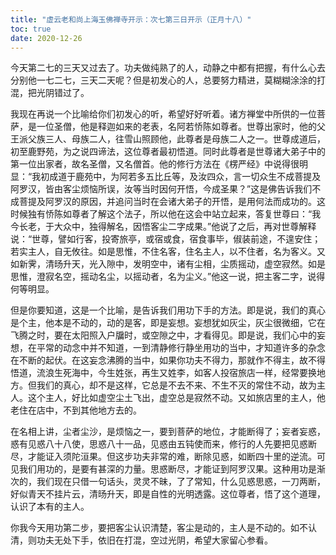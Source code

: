 ```yaml
---
title: "虚云老和尚上海玉佛禅寺开示：次七第三日开示（正月十八）"
toc: true
date: 2020-12-26
---
```



今天第二七的三天又过去了。功夫做纯熟了的人，动静之中都有把握，有什么心去分别他一七二七，三天二天呢？但是初发心的人，总要努力精进，莫糊糊涂涂的打混，把光阴错过了。

我现在再说一个比喻给你们初发心的听，希望好好听着。诸方禅堂中所供的一位菩萨，是一位圣僧，他是释迦如来的老表，名阿若㤭陈如尊者。世尊出家时，他的父王派父族三人、母族二人，往雪山照顾他，此尊者是母族二人之一。世尊成道后，初至鹿野苑，为之说四谛法，这位尊者最初悟道。同时此尊者是世尊诸大弟子中的第一位出家者，故名圣僧，又名僧首。他的修行方法在《楞严经》中说得很明显：“我初成道于鹿苑中，为阿若多五比丘等，及汝四众，言一切众生不成菩提及阿罗汉，皆由客尘烦恼所误，汝等当时因何开悟，今成圣果？”这是佛告诉我们不成菩提及阿罗汉的原因，并追问当时在会诸大弟子的开悟，是用何法而成功的。这时候独有㤭陈如尊者了解这个法子，所以他在这会中站立起来，答复世尊曰：“我今长老，于大众中，独得解名，因悟客尘二字成果。”他说了之后，再对世尊解释说：“世尊，譬如行客，投寄旅亭，或宿或食，宿食事毕，俶装前途，不遑安住；若实主人，自无攸往。如是思惟，不住名客，住名主人，以不住者，名为客义。又如新霁，清旸升天，光入隙中，发明空中，诸有尘相，尘质摇动，虚空寂然。如是思惟，澄寂名空，摇动名尘，以摇动者，名为尘义。”他这一说，把主客二字，说得何等明显。

但是你要知道，这是一个比喻，是告诉我们用功下手的方法。即是说，我们的真心是个主，他本是不动的，动的是客，即是妄想。妄想犹如灰尘，灰尘很微细，它在飞腾之时，要在太阳照入户牖时，或空隙之中，才看得见。即是说，我们心中的妄想，在平常的动念中并不知道，一到清静修行静坐用功的当中，才知道许多的杂念在不断的起伏。在这妄念沸腾的当中，如果你功夫不得力，那就作不得主，故不得悟道，流浪生死海中，今生姓张，再生又姓李，如客人投宿旅店一样，经常要换地方。但我们的真心，却不是这样，它总是不去不来、不生不灭的常住不动，故为主人。这个主人，好比如虚空尘土飞出，虚空总是寂然不动。又如旅店里的主人，他老住在店中，不到其他地方去的。

在名相上讲，尘者尘沙，是烦恼之一，要到菩萨的地位，才能断得了；妄者妄惑，惑有见惑八十八使，思惑八十一品，见惑由五钝使而来，修行的人先要把见惑断尽，才能证入须陀洹果。但这步功夫非常的难，断除见惑，如断四十里的逆流。可见我们用功的，是要有甚深的力量。思惑断尽，才能证到阿罗汉果。这种用功是渐次的，我们现在只借一句话头，灵灵不昧，了了常知，什么见惑思惑，一刀两断，好似青天不挂片云，清旸升天，即是自性的光明透露。这位尊者，悟了这个道理，认识了本有的主人。

你我今天用功第二步，要把客尘认识清楚，客尘是动的，主人是不动的。如不认清，则功夫无处下手，依旧在打混，空过光阴，希望大家留心参看。